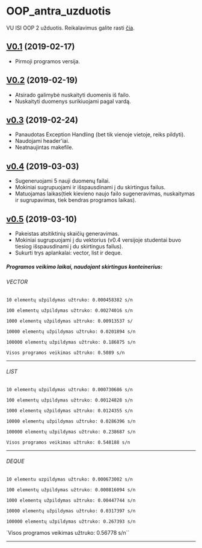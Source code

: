 # OOP_antra_uzduotis
VU ISI OOP 2 užduotis. Reikalavimus galite rasti [čia](https://github.com/objprog/paskaitos2019/wiki/2-oji-u%C5%BEduotis).

## [V0.1](https://github.com/AgneG25/OOP_antra_uzduotis/releases/tag/v0.1) (2019-02-17)
* Pirmoji programos versija.

## [V0.2](https://github.com/AgneG25/OOP_antra_uzduotis/releases/tag/vo.2) (2019-02-19)
* Atsirado galimybė nuskaityti duomenis iš failo.
* Nuskaityti duomenys surikiuojami pagal vardą.

## [v0.3](https://github.com/AgneG25/OOP_antra_uzduotis/releases/tag/v0.3) (2019-02-24)
* Panaudotas Exception Handling (bet tik vienoje vietoje, reiks pildyti).
* Naudojami header'iai.
* Neatnaujintas makefile.

## [v0.4](https://github.com/AgneG25/OOP_antra_uzduotis/releases/tag/v0.4) (2019-03-03)
* Sugeneruojami 5 nauji duomenų failai.
* Mokiniai sugrupuojami ir išspausdinami į du skirtingus failus.
* Matuojamas laikas(tiek kievieno naujo failo sugeneravimas, nuskaitymas ir sugrupavimas, tiek bendras programos laikas).

## [v0.5](https://github.com/AgneG25/OOP_antra_uzduotis/releases/tag/v0.5) (2019-03-10)
* Pakeistas atsitiktinių skaičių generavimas.
* Mokiniai sugrupuojami į du vektorius (v0.4 versijoje studentai buvo tiesiog išspausdinami į du skirtingus failus).
* Sukurti trys aplankalai: vector, list ir deque.

##### Programos veikimo laikai, naudojant skirtingus konteinerius:

###### VECTOR
`10 elementų užpildymas užtruko: 0.000458382 s/n`

`100 elementų užpildymas užtruko: 0.00274016 s/n`

`1000 elementų užpildymas užtruko: 0.00913537 s/`

`10000 elementų užpildymas užtruko: 0.0201894 s/n`

`100000 elementų užpildymas užtruko: 0.186875 s/n`

`Visos programos veikimas užtruko: 0.5089 s/n`

---
###### LIST
`10 elementų užpildymas užtruko: 0.000730686 s/n`

`100 elementų užpildymas užtruko: 0.00124828 s/n`

`1000 elementų užpildymas užtruko: 0.0124355 s/n`

`10000 elementų užpildymas užtruko: 0.0286396 s/n`

`100000 elementų užpildymas užtruko: 0.238687 s/n`

`Visos programos veikimas užtruko: 0.548188 s/n`

---
###### DEQUE
`10 elementu uzpildymas užtruko: 0.000673002 s/n`

`100 elementų užpildymas užtruko: 0.000816094 s/n`

`1000 elementų užpildymas užtruko: 0.00447744 s/n`

`10000 elementų užpildymas užtruko: 0.0317397 s/n`

`100000 elementų užpildymas užtruko: 0.267393 s/n`

`Visos programos veikimas užtruko: 0.56778 s/n``


---


